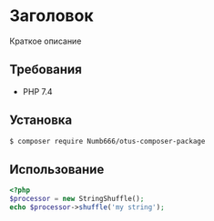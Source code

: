 # Заголовок

Краткое описание

## Требования

- PHP 7.4

## Установка

```bash
$ composer require Numb666/otus-composer-package
```

## Использование

```php
<?php
$processor = new StringShuffle();
echo $processor->shuffle('my string');
```